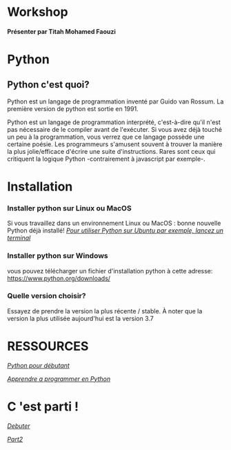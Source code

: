 # Workshop

#### Présenter par Titah Mohamed Faouzi

# Python
## Python c'est quoi?

Python est un langage de programmation inventé par Guido van Rossum. La première version de python est sortie en 1991.

Python est un langage de programmation interprété, c'est-à-dire qu'il n'est pas nécessaire de le compiler avant de l'exécuter. Si vous avez déjà touché un peu à la programmation, vous verrez que ce langage possède une certaine poésie. Les programmeurs s'amusent souvent à trouver la manière la plus jolie/efficace d'écrire une suite d'instructions. Rares sont ceux qui critiquent la logique Python -contrairement à javascript par exemple-. 

# Installation

### Installer python sur Linux ou MacOS 

Si vous travaillez dans un environnement Linux ou MacOS : bonne nouvelle Python déjà installé! 
*[Pour utiliser Python sur Ubuntu par exemple, lancez un terminal ](https://python-django.dev/page-utiliser-interpreteur-python)*

### Installer python sur Windows 

vous pouvez télécharger un fichier d'installation python à cette adresse: https://www.python.org/downloads/

### Quelle version choisir?

Essayez de prendre la version la plus récente / stable. À noter que la version la plus utilisée aujourd'hui est la version 3.7

# RESSOURCES

*[Python pour débutant](https://python-django.dev/)*

*[Apprendre a programmer en Python](https://openclassrooms.com/fr/courses/235344-apprenez-a-programmer-en-python/230659-decouvrez-python)*
# C 'est parti !

*[Debuter](https://github.com/faouzifouz/Python/blob/master/Initiation.md)* 

*[Part2](https://github.com/faouzifouz/Python/blob/master/Initiation.md)* 
